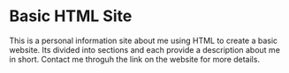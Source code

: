 # Basic HTML Site 
This is a personal information site about me using HTML to create a basic website.
Its divided into sections and each provide a description about me in short.
Contact me throguh the link on the website for more details.

